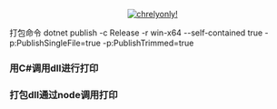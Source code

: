 <p align="center">
  <a href="https://nginx-3.frp.chrelyonly.cn" target="_blank">
    <img alt="chrelyonly!" src="https://nginx-3.frp.chrelyonly.cn/moe-counter-api/@gp-m322-c?name=chrelyonly&theme=rule34">
  </a>
</p>
打包命令  dotnet publish -c Release -r win-x64 --self-contained true -p:PublishSingleFile=true -p:PublishTrimmed=true 

### 用C#调用dll进行打印 

### 打包dll通过node调用打印
